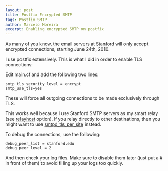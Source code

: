 ```yaml
---
layout: post
title: Postfix Encrypted SMTP
tags: Postfix SMTP
author: Marcelo Moreira
excerpt: Enabling encrypted SMTP on postfix
---
```


As many of you know, the email servers at Stanford will only accept encrypted connections, starting June 24th, 2010.

I use postfix extensively. This is what I did in order to enable TLS connections:

Edit main.cf and add the following two lines:

    smtp_tls_security_level = encrypt
    smtp_use_tls=yes

These will force all outgoing connections to be made exclusively through TLS.

This works well because I use Stanford SMTP servers as my smart relay (see [relayhost](http://www.postfix.org/postconf.5.html#relayhost) option). If you relay directly to other destinations, then you might want to use [smtpd_tls_per_site](http://www.postfix.org/postconf.5.html#smtp_tls_per_site) instead.

To debug the connections, use the following:

    debug_peer_list = stanford.edu
    debug_peer_level = 2

And then check your log files. Make sure to disable them later (just put a # in front of them) to avoid filling up your logs too quickly.
